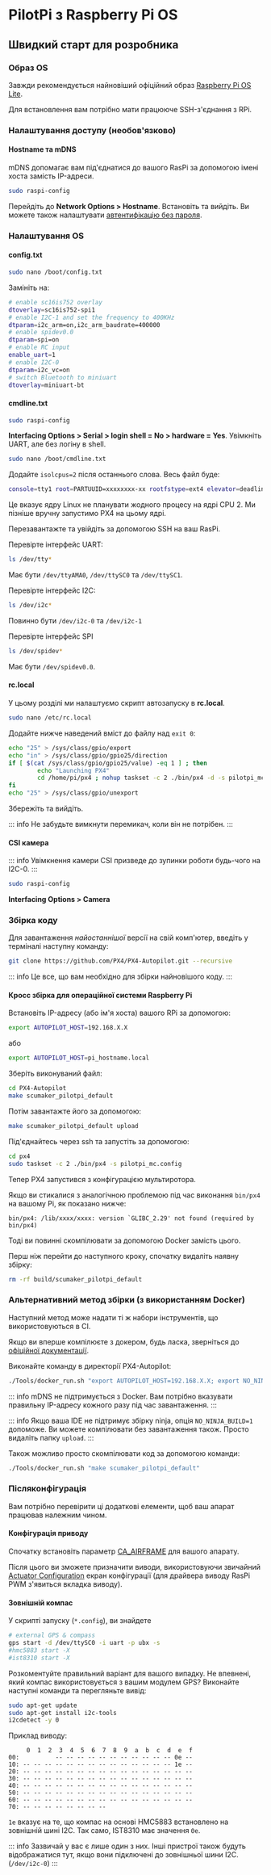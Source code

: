 # PilotPi з Raspberry Pi OS

## Швидкий старт для розробника

### Образ OS

Завжди рекомендується найновіший офіційний образ [Raspberry Pi OS Lite](https://downloads.raspberrypi.org/raspios_lite_armhf_latest).

Для встановлення вам потрібно мати працююче SSH-з'єднання з RPi.

### Налаштування доступу (необов'язково)

#### Hostname та mDNS

mDNS допомагає вам під'єднатися до вашого RasPi за допомогою імені хоста замість IP-адреси.

```sh
sudo raspi-config
```

Перейдіть до **Network Options > Hostname**. Встановіть та вийдіть. Ви можете також налаштувати [автентифікацію без пароля](https://www.raspberrypi.org/documentation/remote-access/ssh/passwordless.md).

### Налаштування OS

#### config.txt

```sh
sudo nano /boot/config.txt
```

Замініть на:

```sh
# enable sc16is752 overlay
dtoverlay=sc16is752-spi1
# enable I2C-1 and set the frequency to 400KHz
dtparam=i2c_arm=on,i2c_arm_baudrate=400000
# enable spidev0.0
dtparam=spi=on
# enable RC input
enable_uart=1
# enable I2C-0
dtparam=i2c_vc=on
# switch Bluetooth to miniuart
dtoverlay=miniuart-bt
```

#### cmdline.txt

```sh
sudo raspi-config
```

**Interfacing Options > Serial > login shell = No > hardware = Yes**. Увімкніть UART, але без логіну в shell.

```sh
sudo nano /boot/cmdline.txt
```

Додайте `isolcpus=2` після останнього слова. Весь файл буде:

```sh
console=tty1 root=PARTUUID=xxxxxxxx-xx rootfstype=ext4 elevator=deadline fsck.repair=yes rootwait isolcpus=2
```

Це вказує ядру Linux не планувати жодного процесу на ядрі CPU 2. Ми пізніше вручну запустимо PX4 на цьому ядрі.

Перезавантажте та увійдіть за допомогою SSH на ваш RasPi.

Перевірте інтерфейс UART:

```sh
ls /dev/tty*
```

Має бути `/dev/ttyAMA0`, `/dev/ttySC0` та `/dev/ttySC1`.

Перевірте інтерфейс I2C:

```sh
ls /dev/i2c*
```

Повинно бути `/dev/i2c-0` та `/dev/i2c-1`

Перевірте інтерфейс SPI

```sh
ls /dev/spidev*
```

Має бути `/dev/spidev0.0`.

#### rc.local

У цьому розділі ми налаштуємо скрипт автозапуску в **rc.local**.

```sh
sudo nano /etc/rc.local
```

Додайте нижче наведений вміст до файлу над `exit 0`:

```sh
echo "25" > /sys/class/gpio/export
echo "in" > /sys/class/gpio/gpio25/direction
if [ $(cat /sys/class/gpio/gpio25/value) -eq 1 ] ; then
        echo "Launching PX4"
        cd /home/pi/px4 ; nohup taskset -c 2 ./bin/px4 -d -s pilotpi_mc.config 2 &> 1 > /home/pi/px4/px4.log &
fi
echo "25" > /sys/class/gpio/unexport
```

Збережіть та вийдіть.

::: info
Не забудьте вимкнути перемикач, коли він не потрібен.
:::

#### CSI камера

::: info
Увімкнення камери CSI призведе до зупинки роботи будь-чого на I2C-0.
:::

```sh
sudo raspi-config
```

**Interfacing Options > Camera**

### Збірка коду

Для завантаження _найостаннішої_ версії на свій комп'ютер, введіть у терміналі наступну команду:

```sh
git clone https://github.com/PX4/PX4-Autopilot.git --recursive
```

::: info
Це все, що вам необхідно для збірки найновішого коду.
:::

#### Кросс збірка для операційної системи Raspberry Pi

Встановіть IP-адресу (або ім'я хоста) вашого RPi за допомогою:

```sh
export AUTOPILOT_HOST=192.168.X.X
```

або

```sh
export AUTOPILOT_HOST=pi_hostname.local
```

Зберіть виконуваний файл:

```sh
cd PX4-Autopilot
make scumaker_pilotpi_default
```

Потім завантажте його за допомогою:

```sh
make scumaker_pilotpi_default upload
```

Під'єднайтесь через ssh та запустіть за допомогою:

```sh
cd px4
sudo taskset -c 2 ./bin/px4 -s pilotpi_mc.config
```

Тепер PX4 запустився з конфігурацією мультиротора.

Якщо ви стикалися з аналогічною проблемою під час виконання `bin/px4` на вашому Pi, як показано нижче:

```
bin/px4: /lib/xxxx/xxxx: version `GLIBC_2.29' not found (required by bin/px4)
```

Тоді ви повинні скомпілювати за допомогою Docker замість цього.

Перш ніж перейти до наступного кроку, спочатку видаліть наявну збірку:

```sh
rm -rf build/scumaker_pilotpi_default
```

### Альтернативний метод збірки (з використанням Docker)

Наступний метод може надати ті ж набори інструментів, що використовуються в CI.

Якщо ви вперше компілюєте з докером, будь ласка, зверніться до [офіційної документації](../test_and_ci/docker.md#prerequisites).

Виконайте команду в директорії PX4-Autopilot:

```sh
./Tools/docker_run.sh "export AUTOPILOT_HOST=192.168.X.X; export NO_NINJA_BUILD=1; make scumaker_pilotpi_default upload"
```

::: info
mDNS не підтримується з Docker. Вам потрібно вказувати правильну IP-адресу кожного разу під час завантаження.
:::

::: info Якщо ваша IDE не підтримує збірку ninja, опція `NO_NINJA_BUILD=1` допоможе. Ви можете компілювати без завантаження також. Просто видаліть папку `upload`.
:::

Також можливо просто скомпілювати код за допомогою команди:

```sh
./Tools/docker_run.sh "make scumaker_pilotpi_default"
```

### Післяконфігурація

Вам потрібно перевірити ці додаткові елементи, щоб ваш апарат працював належним чином.

#### Конфігурація приводу

Спочатку встановіть параметр [CA_AIRFRAME](../advanced_config/parameter_reference.md#CA_AIRFRAME) для вашого апарату.

Після цього ви зможете призначити виводи, використовуючи звичайний [Actuator Configuration](../config/actuators.md) екран конфігурації (для драйвера виводу RasPi PWM з'явиться вкладка виводу).

#### Зовнішній компас

У скрипті запуску (`*.config`), ви знайдете

```sh
# external GPS & compass
gps start -d /dev/ttySC0 -i uart -p ubx -s
#hmc5883 start -X
#ist8310 start -X
```

Розкоментуйте правильний варіант для вашого випадку. Не впевнені, який компас використовується з вашим модулем GPS? Виконайте наступні команди та перегляньте вивід:

```sh
sudo apt-get update
sudo apt-get install i2c-tools
i2cdetect -y 0
```

Приклад виводу:

```
     0  1  2  3  4  5  6  7  8  9  a  b  c  d  e  f
00:          -- -- -- -- -- -- -- -- -- -- -- 0e --
10: -- -- -- -- -- -- -- -- -- -- -- -- -- -- 1e --
20: -- -- -- -- -- -- -- -- -- -- -- -- -- -- -- --
30: -- -- -- -- -- -- -- -- -- -- -- -- -- -- -- --
40: -- -- -- -- -- -- -- -- -- -- -- -- -- -- -- --
50: -- -- -- -- -- -- -- -- -- -- -- -- -- -- -- --
60: -- -- -- -- -- -- -- -- -- -- -- -- -- -- -- --
70: -- -- -- -- -- -- -- --
```

`1e` вказує на те, що компас на основі HMC5883 встановлено на зовнішній шині I2C. Так само, IST8310 має значення `0e`.

::: info Зазвичай у вас є лише один з них. Інші пристрої також будуть відображатися тут, якщо вони підключені до зовнішньої шини I2C. (`/dev/i2c-0`)
:::
